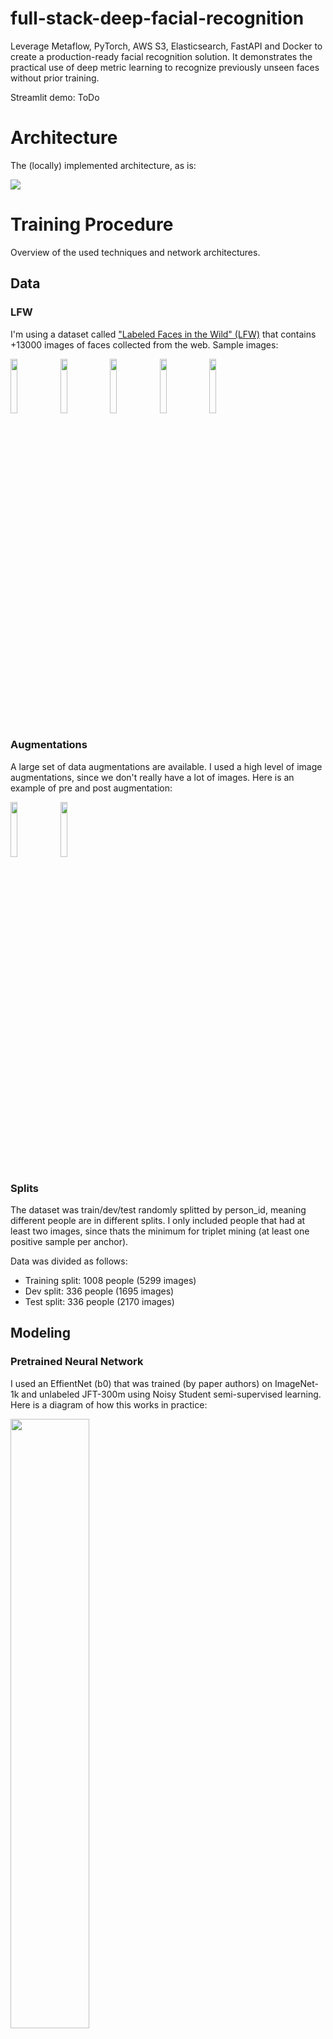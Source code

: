 # full-stack-deep-facial-recognition
Leverage Metaflow, PyTorch, AWS S3, Elasticsearch, FastAPI and Docker to create a production-ready facial recognition solution. It demonstrates the practical use of deep metric learning to recognize previously unseen faces without prior training.

Streamlit demo:
ToDo

# Architecture
The (locally) implemented architecture, as is:

<img src="docs/deep-facial-recognition-arch.png" data-action="zoom">

# Training Procedure
Overview of the used techniques and network architectures. 

## Data

### LFW
I'm using a dataset called ["Labeled Faces in the Wild" (LFW)](http://vis-www.cs.umass.edu/lfw/) that contains +13000 images of faces collected from the web. Sample images:
<p align="left">
  <img src="docs/lfw-sample-1.jpg" width="15%" data-action="zoom"/>
  <img src="docs/lfw-sample-2.jpg" width="15%" data-action="zoom"/> 
  <img src="docs/lfw-sample-3.jpg" width="15%" data-action="zoom"/>
  <img src="docs/lfw-sample-4.jpg" width="15%" data-action="zoom"/>
  <img src="docs/lfw-sample-5.jpg" width="15%" data-action="zoom"/>
</p>

### Augmentations

A large set of data augmentations are available. I used a high level of image augmentations, since we don't really have a lot of images. Here is an example of pre and post augmentation:

<p align="left">
  <img src="docs/lfw-sample-5.jpg" width="15%" data-action="zoom"/>
  <img src="docs/augmented.png" width="15%" data-action="zoom"/>
</p>

### Splits
The dataset was train/dev/test randomly splitted by person_id, meaning different people are in different splits. I only included people that had at least two images, since thats the minimum for triplet mining (at least one positive sample per anchor).

Data was divided as follows:

* Training split: 1008 people (5299 images)
* Dev split: 336 people (1695 images)
* Test split: 336 people (2170 images)

## Modeling
### Pretrained Neural Network
I used an EffientNet (b0) that was trained (by paper authors) on ImageNet-1k and unlabeled JFT-300m using Noisy Student semi-supervised learning.  
Here is a diagram of how this works in practice:

<p align="left">
  <img src="docs/noisy-student.png" width="50%" data-action="zoom"/>
</p>

### Finetuning
Since my objective here is to build a system capable of recognizing whatever person's face, traditional methods like multiclass classification were discarded.  
I finetuned this model via metric learning by online mined triplets, leveraging the [SuperTriplets](https://github.com/gabrieltardochi/supertriplets) python library. By doing this, the model learnt embeddings where capable of differentiating faces via cosine similarity.

**Online Mined Hard Triplets Loss**  

The concept of triplets is central to this technique. 
A triplet consists of three samples: an anchor, a positive, and a negative instance. In the supervised mode with multimodal data, an anchor could be an image of a dog and its caption, the positive sample another image of a different dog and its caption, while the negative sample could be an image of a different animal, let's say a cat, and its caption.

The goal of a model updated by a triplet loss is to correctly discriminate between positive and negative instances while also ensuring that the embeddings of positive instances are closer together than those of negative instances. However, randomly selecting triplets during training can lead to slow convergence and suboptimal results. To address this, we employ online hard triplet mining, where we dynamically select the hardest triplets during each training iteration. This focuses the training process on the most informative and challenging instances, leading to more robust representations.

Here is a scheme of one triplet loss optimization step (single triplet):
<p align="left">
  <img src="docs/hard-triplet-learning.png" width="75%" data-action="zoom"/>
</p>

**Optimization settings**

Here are the settings used during training:
* Criterion: BatchHardTripletLoss (standard batch hard triplet loss, with a margin param)
* Distance optimized during training: Euclidean
* Optimizer: AdamW
* Learning rate: 1e-3
* Weight decay: 1e-2
* Max epochs: 10
* Early stopping with frequent evaluation: saves best model, stops training given a patience of 3
* Training batch size: 32
* Image size: 224x224
* Image normalization: imagenet defaults
* Linear projection (last layer) output dimension: 300

<p align="left">
  <img src="docs/train-loss-improvements.png" width="30%" data-action="zoom"/>
  <img src="docs/dev-accuracy-improvements.png" width="30%" data-action="zoom"/>
</p>

**Calibrating Face Matching Probabilities**

I also trained an `scikit-learn.isotonic.IsotonicRegression` estimator to calibrate face matching probabilities given the cosine similarity scores to make outputs as reliable as possible. It was fitted using the dev split, and tested on the test set:

<img src="docs/model-calibration.png" width="30%" data-action="zoom"/>

# Production
Overview of the inference stack. 

<img src="docs/production-stack-usage-example.png" width="100%" data-action="zoom"/>


## FastAPI

FastAPI is a modern, fast (high-performance), web framework for building APIs with Python 3.7+ based on standard Python type hints. It is used in this project to build the interface between the trained models/stack and potential users.

On startup, the API will connect to Metaflow/S3/Elasticsearch and load the encoder, probability calibration model and every other configuration needed for production (e.g. image preprocessing transforms, elasticsearch client).

There are two main endpoints in the `facial-recognition-api`:

### POST /api/v1/index

Uses the trained encoder to calculate the vector representation of an input image. Indexes a document in Elasticsearch with the person's name and embeddings, in the form of:
```json
{
  "embeddings": [0.12, 0.523, 0.32, ..., 0.96, 0.04, 0.77],
  "name": "Elon Musk"
}
``` 
Returns status and Elasticsearch message to the indexing tentative:
```json
{
  "error": False,
  "msg": "Created"
}
```

### POST /api/v1/recognize

Uses the trained encoder to calculate the vector representation of an input image. Uses this as a query to search Elasticsearch for the closest known (indexed) person. With the closest person similarity score in hands, the probability calibrator is invoked, and the calibrated prediction is returned:
```json
{
  "error": False,
    "results": {
      "pred": "Elon Musk",
      "proba": 0.95
  }
}
``` 

## Elasticsearch

Elasticsearch is a distributed search and analytics engine built on Apache Lucene. It is used here to store (and index) and search for faces, given embeddings. I configured an index with approximate nearest neighbor similarity search via cosine similarity enabled.

### Cosine similarity

Cosine similarity is a measure of similarity between two non-zero vectors of an inner product space. It is defined to equal the cosine of the angle between them, which is also the same as the inner product of the same vectors normalized to both have length 1.

<img src="docs/cosine-similarity-of-faces.png" width="25%" data-action="zoom"/>

*Embeddings of Elon Musk and Mark Zuckerberg faces in two dimensions.*

### Similarity Search

Similarity search is the most general term used for a range of mechanisms which share the principle of searching (typically, very large) spaces of objects where the only available comparator is the similarity between any pair of objects.

### Approximate Nearest Neighbor Search

Nearest neighbor search algorithms aim to find the closest data point(s) to a given query point from a dataset. In some cases, particularly when dealing with very large datasets, exact nearest neighbor search can be very computationally expensive (both in space and time, see "curse of dimensionality"), sometimes even impractical. 

To speed up the search, approximation methods are often used. It does reduce the quality of the search results, but in some domains, finding an approximate nearest neighbor is an acceptable solution.

# Usage
You will need:
* python3.10, python3.10-venv
* docker and docker-compose
* make

### Instructions
1. Clone this repo and follow the instructions there to start Metaflow stack: `https://github.com/gabrieltardochi/metaflow-docker-deployment` 
2. Run `make dev-venv` to create your venv. Also activate it with `source .venv/bin/activate`
3. Download and setup everything with `python project_setup.py`
4. Up your local architecture stack (S3 and Elasticsearch) by running `docker-compose -f docker-compose-infra.yaml up -d`. You might need to `sudo chown 1000:1000 es-data` and rerun if Elasticsearch fails to start.
5. Now you are ready to train with custom params. Check `python metaflow_train.py --help`
6. Once trained, update `.env` with the correct Metaflow training run
7. Build and run our facial recognition api by running: `docker-compose -f docker-compose-api.yaml up -d --build`
8. Docs are available at `localhost:8080/docs` 
9. Now you can also run the Streamlit Webapp with `streamlit run streamlit_webapp.py`
10. Index new faces or search interacting with the WebApp at `localhost:8501`

Theres a utility script `./index_people.sh` in case you want to batch index some people faces (people in `sample-faces/index`). You might need to `chmod +x index_people.sh` in order to run it.

Here are solutions for some common situations you might find yourself in:

* Check if ES is running fine: `curl http://localhost:${ES_API_PORT} -ku 'admin:admin'` 
* Delete the ES index: `curl -X DELETE "localhost:9200/people-faces-index"`
* Manually create the ES index: `docker-compose -f docker-compose-infra.yaml up facial-recognition-es-create-index`
* Get ES index metrics (such as number of docs): `curl -X GET "localhost:${ES_API_PORT}/${ES_INDEX}/_stats?pretty"`

